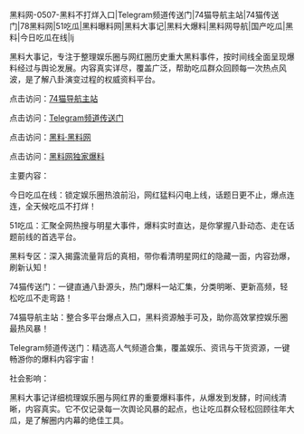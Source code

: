 #
黑料网-0507-黑料不打烊入口|Telegram频道传送门|74猫导航主站|74猫传送门|78黑料网|51吃瓜|黑料曝料网|黑料大事记|黑料大爆料|黑料网导航|国产吃瓜|黑料|今日吃瓜在线|lj

黑料大事记，专注于整理娱乐圈与网红圈历史重大黑料事件，按时间线全面呈现爆料经过与舆论发展。内容真实详尽，覆盖广泛，帮助吃瓜群众回顾每一次热点风波，是了解八卦演变过程的权威资料平台。


点击访问：<a href="https://74mao.com/">74猫导航主站</a>

点击访问：<a href="https://74mao.com/">Telegram频道传送门</a>

点击访问：<a href="https://tyer.pages.dev/">黑料·黑料网</a>

点击访问：<a href="https://jha.pages.dev/">黑料网独家爆料</a>

主要内容：

今日吃瓜在线：锁定娱乐圈热浪前沿，网红猛料闪电上线，话题日更不止，爆点连连，全天候吃瓜不打烊！

51吃瓜：汇聚全网热搜与明星大事件，爆料实时直达，是你掌握八卦动态、走在话题前线的首选平台。

黑料专区：深入揭露流量背后的真相，带你看清明星网红的隐藏一面，内容劲爆，刷新认知！

74猫传送门：一键直通八卦源头，热门爆料一站汇集，分类明晰、更新高频，轻松吃瓜不走弯路！

74猫导航主站：整合多平台爆点入口，黑料资源触手可及，助你高效掌控娱乐圈最热风暴！

Telegram频道传送门：精选高人气频道合集，覆盖娱乐、资讯与干货资源，一键畅游你的爆料内容宇宙！

社会影响：

黑料大事记详细梳理娱乐圈与网红界的重要爆料事件，从爆发到发酵，时间线清晰，内容真实。它不仅记录每一次舆论风暴的起点，也让吃瓜群众轻松回顾往年大瓜，是了解圈内内幕的绝佳工具。

<span style="display:none;">[Canonical link](）</span>
